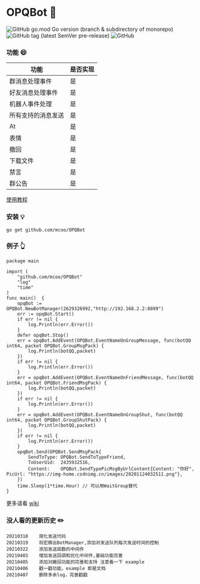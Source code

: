# OPQBot 🎉
![GitHub go.mod Go version (branch & subdirectory of monorepo)](https://img.shields.io/github/go-mod/go-version/mcoo/OPQBot/master?filename=go.mod&style=for-the-badge&logo=go) ![GitHub tag (latest SemVer pre-release)](https://img.shields.io/github/v/tag/mcoo/OPQBot?include_prereleases&style=for-the-badge&logo=data:image/png;base64,iVBORw0KGgoAAAANSUhEUgAAABAAAAAQCAYAAAAf8/9hAAAA1klEQVQ4T6XTvQ3CMBCG4fdKRgCxBQvQMgAZggUQFdDBCAxAAz1INGQAKCnYgR0O2VjBSc5JBCn98+Tusy2qegXG1L8HcAF2IvI05v2QqKqmJsP4C5iJyNFaFwM5sAeGwNJYnFlIDGxEZOE2quoJmHRBYmAtIqsA3IBRorVSJdUMzkAvEWrsFYgDmv7WlK9HHODKtkJrORw/nTmgD7gqBl12VNbcJYQ2BQ4/ALkH/kCyAvgB+YRYLVtVu7TzPUar7xakfJFSwSWQ2nuotRCDAZmHsa31mN4A6l46o4qtxAAAAABJRU5ErkJggg==) ![GitHub](https://img.shields.io/github/license/mcoo/OPQBot?style=for-the-badge&logo=data:image/png;base64,iVBORw0KGgoAAAANSUhEUgAAABAAAAAQCAYAAAAf8/9hAAABMklEQVQ4T5WTsS5EQRSGv18EhcgmOkqJVlQ6sZWGgkQhUW9hS4XS7jOICIUKkUi20CjxBrKdBxCFgifwy6y7nL3mbjjNnZz7zzfn/GdGhLC9B6yF1IOkVtSU1+onbO8CR8B9EK0AC5K6VZAISCcdANeFeApYBeqSInSAFQEN4CRz0iPwnsl3JB1+A5LA9l36Sqrbfis2JUA5RoBlYP8vgFRZP6bD+hhoxxa2gNMgmARGh0zgQtJOzsTYb+0/JlaNcVFSzodecWUPzoHZUPYr0JCUm8IPwHbatARslgDPQOr1duhFsn0JbANPwEsQzwDzQEtSOweR7TNgY9h9Bz6AK0nNX2/BtituWllbkzTgWc/EApDK60rq2J4r3kD6PwaMAxNFG5WAL0elBLwB1rP9Zir4BJmUbAFx6PbeAAAAAElFTkSuQmCC)
### 功能 😄
|功能|是否实现|
|-|-|
|群消息处理事件|是|
|好友消息处理事件|是|
|机器人事件处理|是|
|所有支持的消息发送|是|
|At|是|
|表情|是|
|撤回|是|
|下载文件|是|
|禁言|是|
|群公告|是|
[使用教程](https://mcenjoy.cn/330/)
### 安装 💡
`go get github.com/mcoo/OPQBot`
### 例子 👆
```golang
package main

import (
	"github.com/mcoo/OPQBot"
	"log"
	"time"
)
func main()  {
	opqBot := OPQBot.NewBotManager(2629326992,"http://192.168.2.2:8899")
	err := opqBot.Start()
	if err != nil {
		log.Println(err.Error())
	}
	defer opqBot.Stop()
	err = opqBot.AddEvent(OPQBot.EventNameOnGroupMessage, func(botQQ int64, packet OPQBot.GroupMsgPack) {
		log.Println(botQQ,packet)
	})
	if err != nil {
		log.Println(err.Error())
	}
	err = opqBot.AddEvent(OPQBot.EventNameOnFriendMessage, func(botQQ int64, packet OPQBot.FriendMsgPack) {
		log.Println(botQQ,packet)
	})
	if err != nil {
		log.Println(err.Error())
	}
	err = opqBot.AddEvent(OPQBot.EventNameOnGroupShut, func(botQQ int64, packet OPQBot.GroupShutPack) {
		log.Println(botQQ,packet)
	})
	if err != nil {
		log.Println(err.Error())
	}
	opqBot.Send(OPQBot.SendMsgPack{
		SendToType: OPQBot.SendToTypeFriend,
		ToUserUid:  2435932516,
		Content:    OPQBot.SendTypePicMsgByUrlContent{Content: "你好", PicUrl: "https://img-home.csdnimg.cn/images/20201124032511.png"},
	})
	time.Sleep(1*time.Hour) // 可以用WaitGroup替代
}
```

更多请看 [wiki](https://github.com/mcoo/OPQBot/wiki)

### 没人看的更新历史 ✏️
```
20210318    简化发送代码
20210319    将宏移出BotManager,添加对发送队列每次发送时间的控制
20210322    添加发送函数的中间件
20210403    增加发送回调和优化中间件,基础功能完善
20210405    添加对撤回功能的完善和支持 注意看一下 example
20210406    戳一戳功能，example 即是文档
20210407    删除多余log，完善戳戳
```
